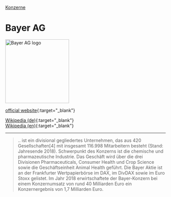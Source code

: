 [Konzerne](../konzerne.html)   

# Bayer AG

<img src="https://upload.wikimedia.org/wikipedia/commons/f/f7/Logo_Bayer.svg" height="200" alt="Bayer AG logo">

[official website](https://www.bayer.de/){:target="_blank"}      

[Wikipedia (de)](https://de.wikipedia.org/wiki/Bayer_AG){:target="_blank"}   
[Wikipedia (en)](https://en.wikipedia.org/wiki/Bayer){:target="_blank"}   

---

> .. ist ein divisional gegliedertes Unternehmen, das aus 420 Gesellschaften[4] mit insgesamt 116.998 Mitarbeitern besteht (Stand: Jahresende 2018). Schwerpunkt des Konzerns ist die chemische und pharmazeutische Industrie. Das Geschäft wird über die drei Divisionen Pharmaceuticals, Consumer Health und Crop Science sowie die Geschäftseinheit Animal Health geführt. Die Bayer Aktie ist an der Frankfurter Wertpapierbörse im DAX, im DivDAX sowie im Euro Stoxx gelistet. Im Jahr 2018 erwirtschaftete der Bayer-Konzern bei einem Konzernumsatz von rund 40 Milliarden Euro ein Konzernergebnis von 1,7 Milliarden Euro.
